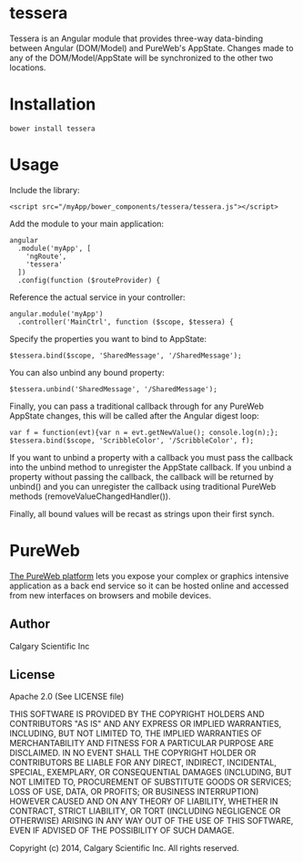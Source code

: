 tessera
================

Tessera is an Angular module that provides three-way data-binding between Angular (DOM/Model) and PureWeb's AppState.  Changes made to any of the DOM/Model/AppState will be synchronized to the other two locations.

# Installation

```bower install tessera```

# Usage
Include the library:
```
<script src="/myApp/bower_components/tessera/tessera.js"></script>
```

Add the module to your main application:
```
angular
  .module('myApp', [
    'ngRoute',
    'tessera'
  ])
  .config(function ($routeProvider) {  
```

Reference the actual service in your controller:
```
angular.module('myApp')
  .controller('MainCtrl', function ($scope, $tessera) {
```
 
Specify the properties you want to bind to AppState:
```
$tessera.bind($scope, 'SharedMessage', '/SharedMessage');
```  

You can also unbind any bound property:
```
$tessera.unbind('SharedMessage', '/SharedMessage'); 
```

Finally, you can pass a traditional callback through for any PureWeb AppState changes, this will be called after the Angular digest loop:
```
var f = function(evt){var n = evt.getNewValue(); console.log(n);};
$tessera.bind($scope, 'ScribbleColor', '/ScribbleColor', f); 
```

If you want to unbind a property with a callback you must pass the callback into the unbind method to unregister the AppState callback.  If you unbind a property without passing the callback, the callback will be returned by unbind() and you can unregister the callback using traditional PureWeb methods (removeValueChangedHandler()).

Finally, all bound values will be recast as strings upon their first synch.
  
# PureWeb

[The PureWeb platform](http://www.calgaryscientific.com/pureweb/) lets you expose your complex or graphics intensive application as a back end service so it can be hosted online and accessed from new interfaces on browsers and mobile devices.

## Author

Calgary Scientific Inc

## License

Apache 2.0 (See LICENSE file)

THIS SOFTWARE IS PROVIDED BY THE COPYRIGHT HOLDERS AND CONTRIBUTORS "AS IS" AND ANY EXPRESS OR IMPLIED WARRANTIES, INCLUDING, BUT NOT LIMITED TO, THE IMPLIED WARRANTIES OF MERCHANTABILITY AND FITNESS FOR A PARTICULAR PURPOSE ARE DISCLAIMED. IN NO EVENT SHALL THE COPYRIGHT HOLDER OR CONTRIBUTORS BE LIABLE FOR ANY DIRECT, INDIRECT, INCIDENTAL, SPECIAL, EXEMPLARY, OR CONSEQUENTIAL DAMAGES (INCLUDING, BUT NOT LIMITED TO, PROCUREMENT OF SUBSTITUTE GOODS OR SERVICES; LOSS OF USE, DATA, OR PROFITS; OR BUSINESS INTERRUPTION) HOWEVER CAUSED AND ON ANY THEORY OF LIABILITY, WHETHER IN CONTRACT, STRICT LIABILITY, OR TORT (INCLUDING NEGLIGENCE OR OTHERWISE) ARISING IN ANY WAY OUT OF THE USE OF THIS SOFTWARE, EVEN IF ADVISED OF THE POSSIBILITY OF SUCH DAMAGE.

Copyright (c) 2014, Calgary Scientific Inc.
All rights reserved.

